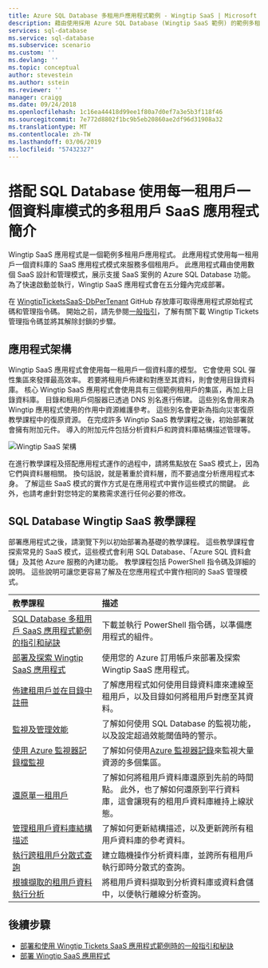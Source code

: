 ```yaml
---
title: Azure SQL Database 多租用戶應用程式範例 - Wingtip SaaS | Microsoft Docs
description: 藉由使用採用 Azure SQL Database (Wingtip SaaS 範例) 的範例多租用戶應用程式來學習
services: sql-database
ms.service: sql-database
ms.subservice: scenario
ms.custom: ''
ms.devlang: ''
ms.topic: conceptual
author: stevestein
ms.author: sstein
ms.reviewer: ''
manager: craigg
ms.date: 09/24/2018
ms.openlocfilehash: 1c16ea44418d99ee1f80a7d0ef7a3e5b3f118f46
ms.sourcegitcommit: 7e772d8802f1bc9b5eb20860ae2df96d31908a32
ms.translationtype: MT
ms.contentlocale: zh-TW
ms.lasthandoff: 03/06/2019
ms.locfileid: "57432327"
---
```

# <a name="introduction-to-a-multitenant-saas-app-that-uses-the-database-per-tenant-pattern-with-sql-database"></a>搭配 SQL Database 使用每一租用戶一個資料庫模式的多租用戶 SaaS 應用程式簡介

Wingtip SaaS 應用程式是一個範例多租用戶應用程式。 此應用程式使用每一租用戶一個資料庫的 SaaS 應用程式模式來服務多個租用戶。 此應用程式藉由使用數個 SaaS 設計和管理模式，展示支援 SaaS 案例的 Azure SQL Database 功能。 為了快速啟動並執行，Wingtip SaaS 應用程式會在五分鐘內完成部署。

在 [WingtipTicketsSaaS-DbPerTenant](https://github.com/Microsoft/WingtipTicketsSaaS-DbPerTenant) GitHub 存放庫可取得應用程式原始程式碼和管理指令碼。 開始之前，請先參閱[一般指引](saas-tenancy-wingtip-app-guidance-tips.md)，了解有關下載 Wingtip Tickets 管理指令碼並將其解除封鎖的步驟。

## <a name="application-architecture"></a>應用程式架構

Wingtip SaaS 應用程式會使用每一租用戶一個資料庫的模型。 它會使用 SQL 彈性集區來發揮最高效率。 若要將租用戶佈建和對應至其資料，則會使用目錄資料庫。 核心 Wingtip SaaS 應用程式會使用具有三個範例租用戶的集區，再加上目錄資料庫。 目錄和租用戶伺服器已透過 DNS 別名進行佈建。 這些別名會用來為 Wingtip 應用程式使用的作用中資源維護參考。 這些別名會更新為指向災害復原教學課程中的復原資源。 在完成許多 Wingtip SaaS 教學課程之後，初始部署就會擁有附加元件。 導入的附加元件包括分析資料戶和跨資料庫結構描述管理等。


![Wingtip SaaS 架構](media/saas-dbpertenant-wingtip-app-overview/app-architecture.png)


在進行教學課程及搭配應用程式運作的過程中，請將焦點放在 SaaS 模式上，因為它們與資料層相關。 換句話說，就是著重於資料層，而不要過度分析應用程式本身。 了解這些 SaaS 模式的實作方式是在應用程式中實作這些模式的關鍵。 此外，也請考慮針對您特定的業務需求進行任何必要的修改。

## <a name="sql-database-wingtip-saas-tutorials"></a>SQL Database Wingtip SaaS 教學課程

部署應用程式之後，請瀏覽下列以初始部署為基礎的教學課程。 這些教學課程會探索常見的 SaaS 模式，這些模式會利用 SQL Database、「Azure SQL 資料倉儲」及其他 Azure 服務的內建功能。 教學課程包括 PowerShell 指令碼及詳細的說明。 這些說明可讓您更容易了解及在您應用程式中實作相同的 SaaS 管理模式。


| 教學課程 | 描述 |
|:--|:--|
| [SQL Database 多租用戶 SaaS 應用程式範例的指引和祕訣](saas-tenancy-wingtip-app-guidance-tips.md) | 下載並執行 PowerShell 指令碼，以準備應用程式的組件。 |
|[部署及探索 Wingtip SaaS 應用程式](saas-dbpertenant-get-started-deploy.md)|  使用您的 Azure 訂用帳戶來部署及探索 Wingtip SaaS 應用程式。 |
|[佈建租用戶並在目錄中註冊](saas-dbpertenant-provision-and-catalog.md)| 了解應用程式如何使用目錄資料庫來連線至租用戶，以及目錄如何將租用戶對應至其資料。 |
|[監視及管理效能](saas-dbpertenant-performance-monitoring.md)| 了解如何使用 SQL Database 的監視功能，以及設定超過效能閾值時的警示。 |
|[使用 Azure 監視器記錄檔監視](saas-dbpertenant-log-analytics.md) | 了解如何使用[Azure 監視器記錄](../log-analytics/log-analytics-overview.md)來監視大量資源的多個集區。 |
|[還原單一租用戶](saas-dbpertenant-restore-single-tenant.md)| 了解如何將租用戶資料庫還原到先前的時間點。 此外，也了解如何還原到平行資料庫，這會讓現有的租用戶資料庫維持上線狀態。 |
|[管理租用戶資料庫結構描述](saas-tenancy-schema-management.md)| 了解如何更新結構描述，以及更新跨所有租用戶資料庫的參考資料。 |
|[執行跨租用戶分散式查詢](saas-tenancy-cross-tenant-reporting.md) | 建立臨機操作分析資料庫，並跨所有租用戶執行即時分散式的查詢。  |
|[根據擷取的租用戶資料執行分析](saas-tenancy-tenant-analytics.md) | 將租用戶資料擷取到分析資料庫或資料倉儲中，以便執行離線分析查詢。 |


## <a name="next-steps"></a>後續步驟

- [部署和使用 Wingtip Tickets SaaS 應用程式範例時的一般指引和秘訣](saas-tenancy-wingtip-app-guidance-tips.md)
- [部署 Wingtip SaaS 應用程式](saas-dbpertenant-get-started-deploy.md)
